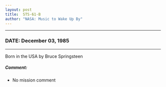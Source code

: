 ```yaml
---
layout: post
title:  STS-61-B
author: "NASA: Music to Wake Up By"
---
```


----
### DATE: December 03, 1985
----
Born in the USA by Bruce Springsteen

##### Comment:
* No mission comment

